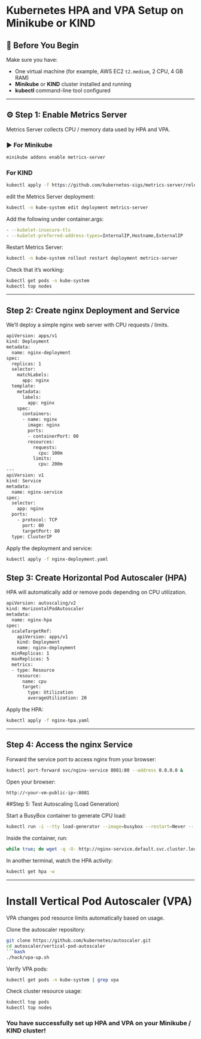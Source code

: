 # Kubernetes HPA and VPA Setup on Minikube or KIND



## 🧰 Before You Begin

Make sure you have:

- One virtual machine (for example, AWS EC2 `t2.medium`, 2 CPU, 4 GB RAM)
- **Minikube** or **KIND** cluster installed and running
- **kubectl** command-line tool configured

---

## ⚙️ Step 1: Enable Metrics Server

Metrics Server collects CPU / memory data used by HPA and VPA.

### ▶️ For Minikube
```bash
minikube addons enable metrics-server
```

### For KIND
```bash
kubectl apply -f https://github.com/kubernetes-sigs/metrics-server/releases/latest/download/components.yaml
```
edit the Metrics Server deployment:
```bash
kubectl -n kube-system edit deployment metrics-server
```
Add the following under container.args:
```bash
- --kubelet-insecure-tls
- --kubelet-preferred-address-types=InternalIP,Hostname,ExternalIP
```
Restart Metrics Server:
```bash
kubectl -n kube-system rollout restart deployment metrics-server
```
Check that it’s working:
```bash
kubectl get pods -n kube-system
kubectl top nodes
```
---

## Step 2: Create nginx Deployment and Service

We’ll deploy a simple nginx web server with CPU requests / limits.
```bash
apiVersion: apps/v1
kind: Deployment
metadata:
  name: nginx-deployment
spec:
  replicas: 1
  selector:
    matchLabels:
      app: nginx
  template:
    metadata:
      labels:
        app: nginx
    spec:
      containers:
      - name: nginx
        image: nginx
        ports:
        - containerPort: 80
        resources:
          requests:
            cpu: 100m
          limits:
            cpu: 200m
---
apiVersion: v1
kind: Service
metadata:
  name: nginx-service
spec:
  selector:
    app: nginx
  ports:
    - protocol: TCP
      port: 80
      targetPort: 80
  type: ClusterIP
```
Apply the deployment and service:
```bash
kubectl apply -f nginx-deployment.yaml
```
## Step 3: Create Horizontal Pod Autoscaler (HPA)

HPA will automatically add or remove pods depending on CPU utilization.
```bash
apiVersion: autoscaling/v2
kind: HorizontalPodAutoscaler
metadata:
  name: nginx-hpa
spec:
  scaleTargetRef:
    apiVersion: apps/v1
    kind: Deployment
    name: nginx-deployment
  minReplicas: 1
  maxReplicas: 5
  metrics:
  - type: Resource
    resource:
      name: cpu
      target:
        type: Utilization
        averageUtilization: 20
```
Apply the HPA:
```bash
kubectl apply -f nginx-hpa.yaml
```
---
## Step 4: Access the nginx Service

Forward the service port to access nginx from your browser:
```bash
kubectl port-forward svc/nginx-service 8081:80 --address 0.0.0.0 &
```
Open your browser:
```bash
http://<your-vm-public-ip>:8081
```
##Step 5: Test Autoscaling (Load Generation)

Start a BusyBox container to generate CPU load:
```bash
kubectl run -i --tty load-generator --image=busybox --restart=Never -- /bin/sh
```
Inside the container, run:
```bash
while true; do wget -q -O- http://nginx-service.default.svc.cluster.local; done
```
In another terminal, watch the HPA activity:
```bash
kubectl get hpa -w
```
---


# Install Vertical Pod Autoscaler (VPA)

VPA changes pod resource limits automatically based on usage.

Clone the autoscaler repository:
```bash
git clone https://github.com/kubernetes/autoscaler.git
cd autoscaler/vertical-pod-autoscaler
```bash
./hack/vpa-up.sh
```
Verify VPA pods:
```bash
kubectl get pods -n kube-system | grep vpa
```
Check cluster resource usage:
```bash
kubectl top pods
kubectl top nodes
```

### You have successfully set up HPA and VPA on your Minikube / KIND cluster!













